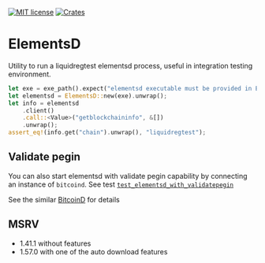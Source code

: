 [![MIT license](https://img.shields.io/github/license/RCasatta/elementsd)](https://github.com/RCasatta/elementsd/blob/master/LICENSE)
[![Crates](https://img.shields.io/crates/v/elementsd.svg)](https://crates.io/crates/elementsd)

# ElementsD

Utility to run a liquidregtest elementsd process, useful in integration testing environment.


```rust
let exe = exe_path().expect("elementsd executable must be provided in ELEMENTSD_EXE, or with a feature like '0_21_0', or be in PATH");
let elementsd = ElementsD::new(exe).unwrap();
let info = elementsd
    .client()
    .call::<Value>("getblockchaininfo", &[])
    .unwrap();
assert_eq!(info.get("chain").unwrap(), "liquidregtest");
```

## Validate pegin

You can also start elementsd with validate pegin capability by connecting an instance of `bitcoind`.
See test [`test_elementsd_with_validatepegin`](https://github.com/RCasatta/elementsd/blob/8e60bc64d09890e18defd860f04b710d08a6f536/src/lib.rs#L162)


See the similar [BitcoinD](https://github.com/RCasatta/bitcoind) for details


## MSRV

- 1.41.1 without features
- 1.57.0 with one of the auto download features